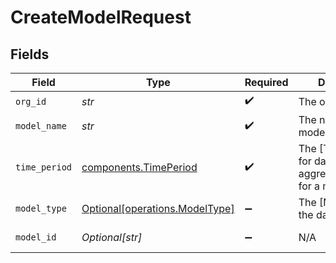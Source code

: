 # CreateModelRequest


## Fields

| Field                                                                  | Type                                                                   | Required                                                               | Description                                                            | Example                                                                |
| ---------------------------------------------------------------------- | ---------------------------------------------------------------------- | ---------------------------------------------------------------------- | ---------------------------------------------------------------------- | ---------------------------------------------------------------------- |
| `org_id`                                                               | *str*                                                                  | :heavy_check_mark:                                                     | The organization ID                                                    | org-123                                                                |
| `model_name`                                                           | *str*                                                                  | :heavy_check_mark:                                                     | The name of a model                                                    | Credit-Score-1                                                         |
| `time_period`                                                          | [components.TimePeriod](../../models/components/timeperiod.md)         | :heavy_check_mark:                                                     | The \[TimePeriod\] for data aggregation/alerting for a model           | P1D                                                                    |
| `model_type`                                                           | [Optional[operations.ModelType]](../../models/operations/modeltype.md) | :heavy_minus_sign:                                                     | The \[ModelType\] of the dataset                                       |                                                                        |
| `model_id`                                                             | *Optional[str]*                                                        | :heavy_minus_sign:                                                     | N/A                                                                    | model-123                                                              |